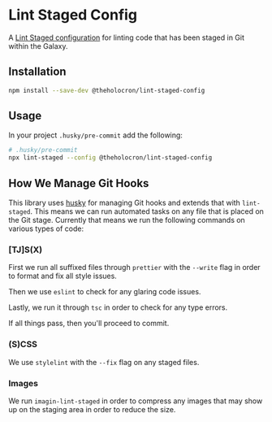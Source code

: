 # Lint Staged Config

A [Lint Staged configuration](https://github.com/okonet/lint-staged#configuration) for linting code that has been staged in Git within the Galaxy.

## Installation

```bash
npm install --save-dev @theholocron/lint-staged-config
```

## Usage

In your project `.husky/pre-commit` add the following:

```bash
# .husky/pre-commit
npx lint-staged --config @theholocron/lint-staged-config
```

## How We Manage Git Hooks

This library uses [husky](https://github.com/typicode/husky) for managing Git hooks and extends that with `lint-staged`.  This means we can run automated tasks on any file that is placed on the Git stage.  Currently that means we run the following commands on various types of code:

### [TJ]S(X)

First we run all suffixed files through `prettier` with the `--write` flag in order to format and fix all style issues.

Then we use `eslint` to check for any glaring code issues.

Lastly, we run it through `tsc` in order to check for any type errors.

If all things pass, then you'll proceed to commit.

### (S)CSS

We use `stylelint` with the `--fix` flag on any staged files.

### Images

We run `imagin-lint-staged` in order to compress any images that may show up on the staging area in order to reduce the size.
